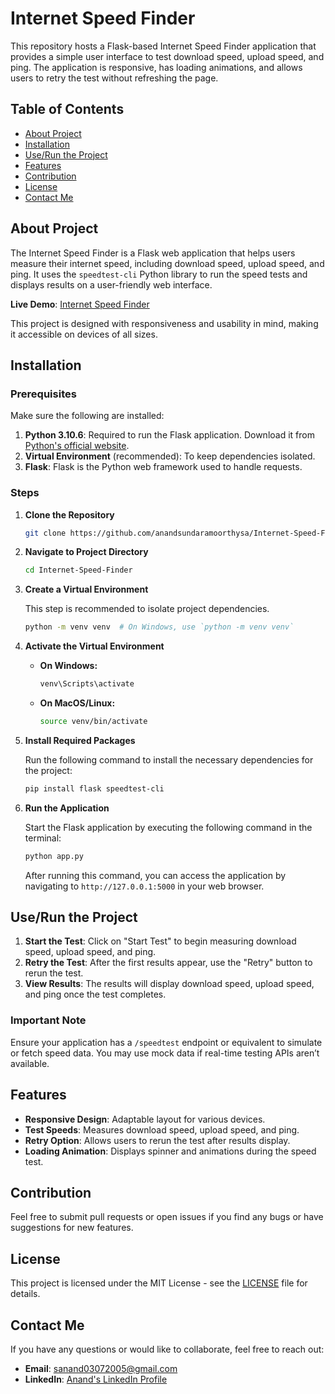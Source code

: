 # Internet Speed Finder

This repository hosts a Flask-based Internet Speed Finder application that provides a simple user interface to test download speed, upload speed, and ping. The application is responsive, has loading animations, and allows users to retry the test without refreshing the page.

## Table of Contents

- [About Project](#about-project)
- [Installation](#installation)
- [Use/Run the Project](#userun-the-project)
- [Features](#features)
- [Contribution](#contribution)
- [License](#license)
- [Contact Me](#contact-me)

## About Project

The Internet Speed Finder is a Flask web application that helps users measure their internet speed, including download speed, upload speed, and ping. It uses the `speedtest-cli` Python library to run the speed tests and displays results on a user-friendly web interface.  

**Live Demo**: [Internet Speed Finder](https://sa-internet-speed-finder-using-flask.vercel.app/)  

This project is designed with responsiveness and usability in mind, making it accessible on devices of all sizes.

## Installation

### Prerequisites

Make sure the following are installed:

1. **Python 3.10.6**: Required to run the Flask application. Download it from [Python's official website](https://www.python.org/downloads/release/python-3106/).
2. **Virtual Environment** (recommended): To keep dependencies isolated.
3. **Flask**: Flask is the Python web framework used to handle requests.

### Steps

1. **Clone the Repository**

   ```bash
   git clone https://github.com/anandsundaramoorthysa/Internet-Speed-Finder.git
   ```

2. **Navigate to Project Directory**

   ```bash
   cd Internet-Speed-Finder
   ```

3. **Create a Virtual Environment**

   This step is recommended to isolate project dependencies.

   ```bash
   python -m venv venv  # On Windows, use `python -m venv venv`
   ```

4. **Activate the Virtual Environment**

   - **On Windows:**

     ```bash
     venv\Scripts\activate
     ```

   - **On MacOS/Linux:**

     ```bash
     source venv/bin/activate
     ```

5. **Install Required Packages**

   Run the following command to install the necessary dependencies for the project:

   ```bash
   pip install flask speedtest-cli
   ```

6. **Run the Application**

   Start the Flask application by executing the following command in the terminal:

   ```bash
   python app.py
   ```

   After running this command, you can access the application by navigating to `http://127.0.0.1:5000` in your web browser.

## Use/Run the Project

1. **Start the Test**: Click on "Start Test" to begin measuring download speed, upload speed, and ping.
2. **Retry the Test**: After the first results appear, use the "Retry" button to rerun the test.
3. **View Results**: The results will display download speed, upload speed, and ping once the test completes.

### Important Note

Ensure your application has a `/speedtest` endpoint or equivalent to simulate or fetch speed data. You may use mock data if real-time testing APIs aren’t available.

## Features

- **Responsive Design**: Adaptable layout for various devices.
- **Test Speeds**: Measures download speed, upload speed, and ping.
- **Retry Option**: Allows users to rerun the test after results display.
- **Loading Animation**: Displays spinner and animations during the speed test.

## Contribution

Feel free to submit pull requests or open issues if you find any bugs or have suggestions for new features.

## License

This project is licensed under the MIT License - see the [LICENSE](LICENSE) file for details.

## Contact Me

If you have any questions or would like to collaborate, feel free to reach out:

- **Email**: [sanand03072005@gmail.com](mailto:sanand03072005@gmail.com?subject=Inquiry%20About%20Internet%20Speed%20Finder%20Project&body=Hi%20Anand,%0A%0AI'm%20interested%20in%20learning%20more%20about%20the%20Internet%20Speed%20Finder%20project%20you%20developed.%20I%20have%20some%20questions%20and%20would%20like%20to%20discuss%20potential%20collaborations.%0A%0AThank%20you!%0A%0ABest%20regards,%0A[Your%20Name])
- **LinkedIn**: [Anand's LinkedIn Profile](https://www.linkedin.com/in/anandsundaramoorthysa/)
